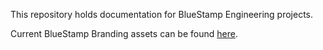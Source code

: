 This repository holds documentation for BlueStamp Engineering projects.

Current BlueStamp Branding assets can be found [here](./branding).
